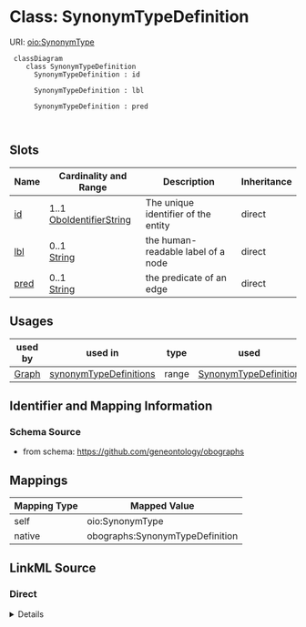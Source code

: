 # Class: SynonymTypeDefinition



URI: [oio:SynonymType](http://www.geneontology.org/formats/oboInOwl#SynonymType)




```{mermaid}
 classDiagram
    class SynonymTypeDefinition
      SynonymTypeDefinition : id
        
      SynonymTypeDefinition : lbl
        
      SynonymTypeDefinition : pred
        
      
```




<!-- no inheritance hierarchy -->


## Slots

| Name | Cardinality and Range | Description | Inheritance |
| ---  | --- | --- | --- |
| [id](id.md) | 1..1 <br/> [OboIdentifierString](OboIdentifierString.md) | The unique identifier of the entity | direct |
| [lbl](lbl.md) | 0..1 <br/> [String](String.md) | the human-readable label of a node | direct |
| [pred](pred.md) | 0..1 <br/> [String](String.md) | the predicate of an edge | direct |





## Usages

| used by | used in | type | used |
| ---  | --- | --- | --- |
| [Graph](Graph.md) | [synonymTypeDefinitions](synonymTypeDefinitions.md) | range | [SynonymTypeDefinition](SynonymTypeDefinition.md) |






## Identifier and Mapping Information







### Schema Source


* from schema: https://github.com/geneontology/obographs





## Mappings

| Mapping Type | Mapped Value |
| ---  | ---  |
| self | oio:SynonymType |
| native | obographs:SynonymTypeDefinition |





## LinkML Source

<!-- TODO: investigate https://stackoverflow.com/questions/37606292/how-to-create-tabbed-code-blocks-in-mkdocs-or-sphinx -->

### Direct

<details>
```yaml
name: SynonymTypeDefinition
from_schema: https://github.com/geneontology/obographs
slots:
- id
- lbl
- pred
class_uri: oio:SynonymType

```
</details>

### Induced

<details>
```yaml
name: SynonymTypeDefinition
from_schema: https://github.com/geneontology/obographs
attributes:
  id:
    name: id
    description: The unique identifier of the entity
    from_schema: https://github.com/geneontology/obographs
    see_also:
    - https://owlcollab.github.io/oboformat/doc/obo-syntax.html#2.5
    rank: 1000
    identifier: true
    alias: id
    owner: SynonymTypeDefinition
    domain_of:
    - Graph
    - Node
    - SubsetDefinition
    - SynonymTypeDefinition
    range: OboIdentifierString
    required: true
  lbl:
    name: lbl
    description: the human-readable label of a node
    comments:
    - the name "lbl" exists for legacy purposes, this should be considered identical
      to label in rdfs
    from_schema: https://github.com/geneontology/obographs
    aliases:
    - label
    - name
    rank: 1000
    slot_uri: rdfs:label
    alias: lbl
    owner: SynonymTypeDefinition
    domain_of:
    - Graph
    - Node
    - SubsetDefinition
    - SynonymTypeDefinition
    range: string
  pred:
    name: pred
    description: the predicate of an edge
    from_schema: https://github.com/geneontology/obographs
    rank: 1000
    slot_uri: rdf:predicate
    alias: pred
    owner: SynonymTypeDefinition
    domain_of:
    - Edge
    - SynonymPropertyValue
    - PropertyValue
    - SynonymTypeDefinition
    range: string
class_uri: oio:SynonymType

```
</details>